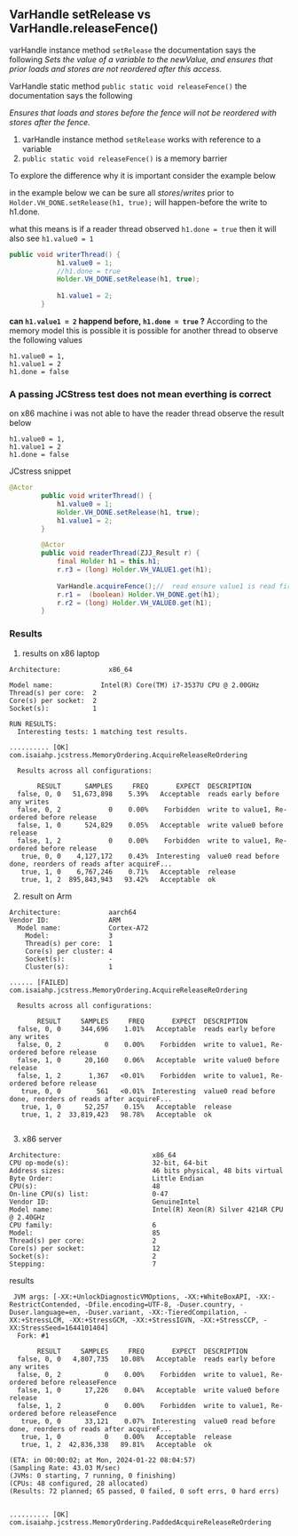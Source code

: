 ## VarHandle setRelease vs VarHandle.releaseFence()

varHandle instance method `setRelease` the documentation says the following
*Sets the value of a variable to the newValue, and ensures that prior loads and stores are not reordered after this access.*

VarHandle static method `public static void releaseFence()` the documentation says the following

*Ensures that loads and stores before the fence will not be reordered with stores after the fence.*

1. varHandle instance method `setRelease` works with reference to a variable
2. `public static void releaseFence()` is a memory barrier

To explore the difference why it is important consider the example below

in the example below we can be sure all *stores*/*writes* prior to `Holder.VH_DONE.setRelease(h1, true);`
will happen-before the write to h1.done.

what this means is if a reader thread observed `h1.done = true` then it will also see `h1.value0 = 1`


```java
public void writerThread() {
            h1.value0 = 1;
            //h1.done = true
            Holder.VH_DONE.setRelease(h1, true);
            
            h1.value1 = 2;
        }

```
**can `h1.value1 = 2` happend before, `h1.done = true` ?**
According to the memory model this is possible
it is possible for another thread to observe the following values

```
h1.value0 = 1,
h1.value1 = 2
h1.done = false
```

### A passing JCStress test does not mean everthing is correct

on x86 machine i was not able to have the reader thread observe the result below
```
h1.value0 = 1,
h1.value1 = 2
h1.done = false
```
JCstress snippet
```java
@Actor
        public void writerThread() {
            h1.value0 = 1;
            Holder.VH_DONE.setRelease(h1, true);
            h1.value1 = 2;
        }

        @Actor
        public void readerThread(ZJJ_Result r) {
            final Holder h1 = this.h1;
            r.r3 = (long) Holder.VH_VALUE1.get(h1);
            
            VarHandle.acquireFence();//  read ensure value1 is read first before done
            r.r1 =  (boolean) Holder.VH_DONE.get(h1);
            r.r2 = (long) Holder.VH_VALUE0.get(h1);
        }
```

### Results

1. results on x86 laptop
```agsl
Architecture:            x86_64

Model name:            Intel(R) Core(TM) i7-3537U CPU @ 2.00GHz
Thread(s) per core:  2
Core(s) per socket:  2
Socket(s):           1

```

```agsl
RUN RESULTS:
  Interesting tests: 1 matching test results.

.......... [OK] com.isaiahp.jcstress.MemoryOrdering.AcquireReleaseReOrdering

  Results across all configurations:

       RESULT      SAMPLES     FREQ       EXPECT  DESCRIPTION
  false, 0, 0   51,673,898    5.39%   Acceptable  reads early before any writes
  false, 0, 2            0    0.00%    Forbidden  write to value1, Re-ordered before release
  false, 1, 0      524,829    0.05%   Acceptable  write value0 before release
  false, 1, 2            0    0.00%    Forbidden  write to value1, Re-ordered before release
   true, 0, 0    4,127,172    0.43%  Interesting  value0 read before done, reorders of reads after acquireF...
   true, 1, 0    6,767,246    0.71%   Acceptable  release
   true, 1, 2  895,843,943   93.42%   Acceptable  ok

```

2. result on Arm
```agsl
Architecture:            aarch64
Vendor ID:               ARM
  Model name:            Cortex-A72
    Model:               3
    Thread(s) per core:  1
    Core(s) per cluster: 4
    Socket(s):           -
    Cluster(s):          1

```

```agsl
...... [FAILED] com.isaiahp.jcstress.MemoryOrdering.AcquireReleaseReOrdering

  Results across all configurations:

       RESULT     SAMPLES     FREQ       EXPECT  DESCRIPTION
  false, 0, 0     344,696    1.01%   Acceptable  reads early before any writes
  false, 0, 2           0    0.00%    Forbidden  write to value1, Re-ordered before release
  false, 1, 0      20,160    0.06%   Acceptable  write value0 before release
  false, 1, 2       1,367   <0.01%    Forbidden  write to value1, Re-ordered before release
   true, 0, 0         561   <0.01%  Interesting  value0 read before done, reorders of reads after acquireF...
   true, 1, 0      52,257    0.15%   Acceptable  release
   true, 1, 2  33,819,423   98.78%   Acceptable  ok


```

3. x86 server
```agsl
Architecture:                       x86_64
CPU op-mode(s):                     32-bit, 64-bit
Address sizes:                      46 bits physical, 48 bits virtual
Byte Order:                         Little Endian
CPU(s):                             48
On-line CPU(s) list:                0-47
Vendor ID:                          GenuineIntel
Model name:                         Intel(R) Xeon(R) Silver 4214R CPU @ 2.40GHz
CPU family:                         6
Model:                              85
Thread(s) per core:                 2
Core(s) per socket:                 12
Socket(s):                          2
Stepping:                           7

```

results

```agsl
 JVM args: [-XX:+UnlockDiagnosticVMOptions, -XX:+WhiteBoxAPI, -XX:-RestrictContended, -Dfile.encoding=UTF-8, -Duser.country, -Duser.language=en, -Duser.variant, -XX:-TieredCompilation, -XX:+StressLCM, -XX:+StressGCM, -XX:+StressIGVN, -XX:+StressCCP, -XX:StressSeed=1644101404]
  Fork: #1

       RESULT     SAMPLES     FREQ       EXPECT  DESCRIPTION
  false, 0, 0   4,807,735   10.08%   Acceptable  reads early before any writes
  false, 0, 2           0    0.00%    Forbidden  write to value1, Re-ordered before releaseFence
  false, 1, 0      17,226    0.04%   Acceptable  write value0 before release
  false, 1, 2           0    0.00%    Forbidden  write to value1, Re-ordered before releaseFence
   true, 0, 0      33,121    0.07%  Interesting  value0 read before done, reorders of reads after acquireF...
   true, 1, 0           0    0.00%   Acceptable  release
   true, 1, 2  42,836,338   89.81%   Acceptable  ok

(ETA: in 00:00:02; at Mon, 2024-01-22 08:04:57)
(Sampling Rate: 43.03 M/sec)
(JVMs: 0 starting, 7 running, 0 finishing)
(CPUs: 48 configured, 28 allocated)
(Results: 72 planned; 65 passed, 0 failed, 0 soft errs, 0 hard errs)


.......... [OK] com.isaiahp.jcstress.MemoryOrdering.PaddedAcquireReleaseReOrdering

```